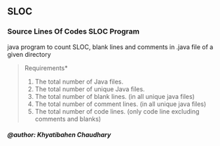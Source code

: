 ## SLOC
### Source Lines Of Codes SLOC Program
java program to count SLOC, blank lines and comments in .java file of a given directory

 > Requirements*
 > 1. The total number of Java files.
 > 2. The total number of unique Java files.
 > 3. The total number of blank lines. (in all unique java files)
 > 4. The total number of comment lines. (in all unique java files)
 > 5. The total number of code lines. (only code line excluding comments and blanks)
 
 ##### @author: Khyatibahen Chaudhary